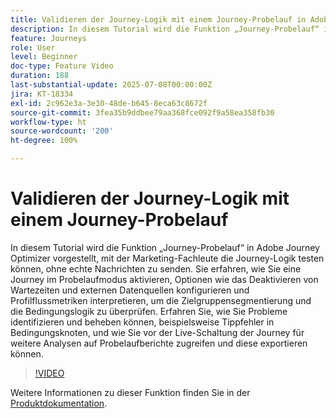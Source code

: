 ```yaml
---
title: Validieren der Journey-Logik mit einem Journey-Probelauf in Adobe Journey Optimizer
description: In diesem Tutorial wird die Funktion „Journey-Probelauf“ in Adobe Journey Optimizer vorgestellt, mit der Marketing-Fachleute die Journey-Logik testen können, ohne echte Nachrichten zu senden. Sie erfahren, wie Sie eine Journey im Probelaufmodus aktivieren, Optionen wie das Deaktivieren von Wartezeiten und externen Datenquellen konfigurieren und Profilflussmetriken interpretieren, um die Zielgruppensegmentierung und die Bedingungslogik zu überprüfen. Erfahren Sie, wie Sie Probleme identifizieren und beheben können, beispielsweise Tippfehler in Bedingungsknoten, und wie Sie vor der Live-Schaltung der Journey für weitere Analysen auf Probelaufberichte zugreifen und diese exportieren können.
feature: Journeys
role: User
level: Beginner
doc-type: Feature Video
duration: 188
last-substantial-update: 2025-07-08T00:00:00Z
jira: KT-18334
exl-id: 2c962e3a-3e30-48de-b645-8eca63c8672f
source-git-commit: 3fea35b9ddbee79aa368fce092f9a58ea358fb30
workflow-type: ht
source-wordcount: '200'
ht-degree: 100%

---
```


# Validieren der Journey-Logik mit einem Journey-Probelauf

In diesem Tutorial wird die Funktion „Journey-Probelauf“ in Adobe Journey Optimizer vorgestellt, mit der Marketing-Fachleute die Journey-Logik testen können, ohne echte Nachrichten zu senden. Sie erfahren, wie Sie eine Journey im Probelaufmodus aktivieren, Optionen wie das Deaktivieren von Wartezeiten und externen Datenquellen konfigurieren und Profilflussmetriken interpretieren, um die Zielgruppensegmentierung und die Bedingungslogik zu überprüfen. Erfahren Sie, wie Sie Probleme identifizieren und beheben können, beispielsweise Tippfehler in Bedingungsknoten, und wie Sie vor der Live-Schaltung der Journey für weitere Analysen auf Probelaufberichte zugreifen und diese exportieren können.

>[!VIDEO](https://video.tv.adobe.com/v/3464691/?learn=on&enablevpops&captions=ger)

Weitere Informationen zu dieser Funktion finden Sie in der [Produktdokumentation](https://experienceleague.adobe.com/de/docs/journey-optimizer/using/orchestrate-journeys/create-journey/journey-dry-run).
